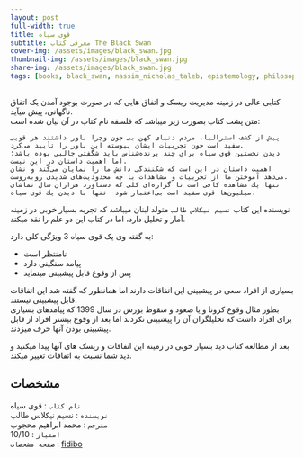 ```yaml
---
layout: post
full-width: true
title: قوی سیاه
subtitle: معرفی کتاب The Black Swan
cover-img: /assets/images/black_swan.jpg
thumbnail-img: /assets/images/black_swan.jpg
share-img: /assets/images/black_swan.jpg
tags: [books, black_swan, nassim_nicholas_taleb, epistemology, philosophy_of_science, randomness]
---
```


کتابی عالی در زمینه مدیریت ریسک و اتفاق هایی که در صورت بوجود آمدن یک اتفاق ناگهانی، پیش میآید.  
متن پشت کتاب بصورت زیر میباشد که فلسفه نام کتاب در آن بیان شده است:  

```
پيش از كشف استراليا، مردم دنياى كهن بی چون وچرا باور داشتند هر قويى سفيد است چون تجربيات ايشان پيوسته اين باور را تأييد می‌كرد.  
ديدن نخستين قوى سياه براى چند پرنده‌شناس بايد شگفتى جالبى بوده باشد؛ اما اهميت داستان در اين نيست.  
اهميت داستان در اين است كه شكنندگى دانش ما را نمايان مى‌كند و نشان می‌دهد آموختن ما از تجربيات و مشاهدات با چه محدوديت‌هاى شديدى روبه‌روست.  
تنها يك مشاهده كافى است تا گزاره‌اى كلى كه دستاورد هزاران سال تماشاى ميليون‌ها قوى سفيد است بی‌اعتبار شود- تنها با ديدن يك قوى سياه. 
```

نویسنده این کتاب `نسیم نیکلاس طالب` متولد لبنان میباشد که تجربه بسیار خوبی در زمینه آمار و تحلیل دارد، اما در کتاب این دو علم را نقد میکند.  


به گفته وی یک قوی سیاه 3 ویژگی کلی دارد:  

 - نامنتظر است
 - پیامد سنگینی دارد
 - پس از وقوع قابل پیشبینی مینماید

بسیاری از افراد سعی در پیشبینی این اتفاقات دارند اما همانطور که گفته شد این اتفاقات قابل پیشبینی نیستند.  
بطور مثال وقوع کرونا و یا صعود و سقوط بورس در سال 1399 که پیامدهای بسیاری برای افراد داشت که تحلیلگران آن را پیشبینی نکردند اما بعد از وقوع بیشتر افراد از قابل پیشبینی بودن آنها حرف میزدند.  

بعد از مطالعه کتاب دید بسیار خوبی در زمینه این اتفاقات و ریسک های آنها پیدا میکنید و دید شما نسبت به اتفاقات تغییر میکند.

## مشخصات

`نام کتاب` : قوی سیاه  
`نویسنده` : نسیم نیکلاس طالب  
`مترجم` : محمد ابراهیم محجوب  
`امتیاز` : 10/10  
`صفحه مشخصات` : [fidibo](https://fidibo.com/book/99793-%D9%82%D9%88%DB%8C-%D8%B3%DB%8C%D8%A7%D9%87)  